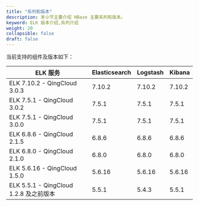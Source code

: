 ```yaml
---
title: "系列和版本"
description: 本小节主要介绍 HBase 主要系列和版本。 
keyword: ELK 版本介绍,系列介绍 
weight: 20
collapsible: false
draft: false
---
```



当前支持的组件及版本如下：

| ELK 服务                               | Elasticsearch | Logstash | Kibana |
| -------------------------------------- | ------------- | -------- | ------ |
| ELK 7.10.2 - QingCloud 3.0.3           | 7.10.2        | 7.10.2   | 7.10.2 |
| ELK 7.5.1 - QingCloud 3.0.2            | 7.5.1         | 7.5.1    | 7.5.1  |
| ELK 7.5.1 - QingCloud 3.0.0            | 7.5.1         | 7.5.1    | 7.5.1  |
| ELK 6.8.6 - QingCloud 2.1.5            | 6.8.6         | 6.8.6    | 6.8.6  |
| ELK 6.8.0 - QingCloud 2.1.0            | 6.8.0         | 6.8.0    | 6.8.0  |
| ELK 5.6.16 - QingCloud 1.5.0           | 5.6.16        | 5.6.16   | 5.6.16 |
| ELK 5.5.1 - QingCloud 1.2.8 及之前版本 | 5.5.1         | 5.4.3    | 5.5.1  |
